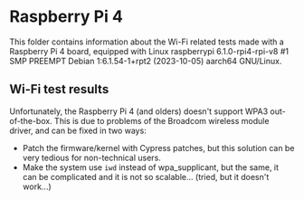 # Raspberry Pi 4
This folder contains information about the Wi-Fi related tests made with a Raspberry Pi 4 board, equipped with Linux raspberrypi 6.1.0-rpi4-rpi-v8 #1 SMP PREEMPT Debian 1:6.1.54-1+rpt2 (2023-10-05) aarch64 GNU/Linux.

## Wi-Fi test results
Unfortunately, the Raspberry Pi 4 (and olders) doesn't support WPA3 out-of-the-box.
This is due to problems of the Broadcom wireless module driver, and can be fixed in two ways:
- Patch the firmware/kernel with Cypress patches, but this solution can be very tedious for non-technical users.
- Make the system use `iwd` instead of wpa_supplicant, but the same, it can be complicated and it is not so scalable... (tried, but it doesn't work...)
